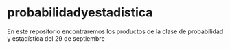 # probabilidadyestadistica
En este repositorio encontraremos los productos de la clase de probabilidad y estadística del 29 de septiembre
